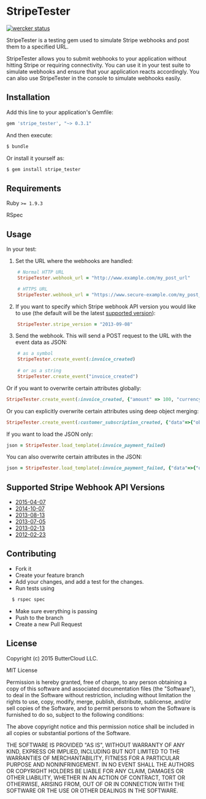 # StripeTester

[![wercker status](https://app.wercker.com/status/b7beba8a128a081bdeec003a15aafbaa "wercker status")](https://app.wercker.com/project/bykey/b7beba8a128a081bdeec003a15aafbaa)

StripeTester is a testing gem used to simulate Stripe webhooks and post them to a specified URL.

StripeTester allows you to submit webhooks to your application without hitting Stripe or requiring connectivity. You can use it in your test suite to simulate webhooks and ensure that your application reacts accordingly. You can also use StripeTester in the console to simulate webhooks easily.

## Installation

Add this line to your application's Gemfile:
```ruby
gem 'stripe_tester', "~> 0.3.1"
```
And then execute:
```bash
$ bundle
```
Or install it yourself as:
```bash
$ gem install stripe_tester
```

## Requirements

Ruby `>= 1.9.3`

RSpec

## Usage

In your test:

1. Set the URL where the webhooks are handled:
```ruby
    # Normal HTTP URL
    StripeTester.webhook_url = "http://www.example.com/my_post_url"

    # HTTPS URL
    StripeTester.webhook_url = "https://www.secure-example.com/my_post_url"
```

2. If you want to specify which Stripe webhook API version you would like to use (the default will be the latest [supported version](https://github.com/buttercloud/stripe_tester#supported-stripe-webhook-api-versions)):
```ruby
    StripeTester.stripe_version = "2013-09-08"
```

3. Send the webhook. This will send a POST request to the URL with the event data as JSON:
```ruby
    # as a symbol
    StripeTester.create_event(:invoice_created)
        
    # or as a string
    StripeTester.create_event("invoice_created")
```

  Or if you want to overwrite certain attributes globally:
```ruby
StripeTester.create_event(:invoice_created, {"amount" => 100, "currency" => 'gbp'})
```

  Or you can explicitly overwrite certain attributes using deep object merging:
```ruby
StripeTester.create_event(:customer_subscription_created, {"data"=>{"object"=>{"plan"=>{"id"=>"gold-v1"}}}}, :method=>:merge)
```

  If you want to load the JSON only:
```ruby
json = StripeTester.load_template(:invoice_payment_failed)
```

  You can also overwrite certain attributes in the JSON:
```ruby
json = StripeTester.load_template(:invoice_payment_failed, {"data"=>{"object"=>{"customer"=>"cus_MYCUSTOMERID"}}}, :method=>:merge)
```

## Supported Stripe Webhook API Versions

* [2015-04-07](https://github.com/buttercloud/stripe_tester/blob/master/supported_webhook_versions.md#version-2015-04-07)
* [2014-10-07](https://github.com/buttercloud/stripe_tester/blob/master/supported_webhook_versions.md#version-2014-10-07)
* [2013-08-13](https://github.com/buttercloud/stripe_tester/blob/master/supported_webhook_versions.md#version-2013-08-13)
* [2013-07-05](https://github.com/buttercloud/stripe_tester/blob/master/supported_webhook_versions.md#version-2013-07-05)
* [2013-02-13](https://github.com/buttercloud/stripe_tester/blob/master/supported_webhook_versions.md#version-2013-02-13)
* [2012-02-23](https://github.com/buttercloud/stripe_tester/blob/master/supported_webhook_versions.md#version-2012-02-23)

## Contributing

* Fork it
* Create your feature branch
* Add your changes, and add a test for the changes.
* Run tests using

```bash 
  $ rspec spec
```
* Make sure everything is passing
* Push to the branch
* Create a new Pull Request

## License

Copyright (c) 2015 ButterCloud LLC.

MIT License

Permission is hereby granted, free of charge, to any person obtaining
a copy of this software and associated documentation files (the
"Software"), to deal in the Software without restriction, including
without limitation the rights to use, copy, modify, merge, publish,
distribute, sublicense, and/or sell copies of the Software, and to
permit persons to whom the Software is furnished to do so, subject to
the following conditions:

The above copyright notice and this permission notice shall be
included in all copies or substantial portions of the Software.

THE SOFTWARE IS PROVIDED "AS IS", WITHOUT WARRANTY OF ANY KIND,
EXPRESS OR IMPLIED, INCLUDING BUT NOT LIMITED TO THE WARRANTIES OF
MERCHANTABILITY, FITNESS FOR A PARTICULAR PURPOSE AND
NONINFRINGEMENT. IN NO EVENT SHALL THE AUTHORS OR COPYRIGHT HOLDERS BE
LIABLE FOR ANY CLAIM, DAMAGES OR OTHER LIABILITY, WHETHER IN AN ACTION
OF CONTRACT, TORT OR OTHERWISE, ARISING FROM, OUT OF OR IN CONNECTION
WITH THE SOFTWARE OR THE USE OR OTHER DEALINGS IN THE SOFTWARE.
